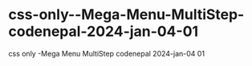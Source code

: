 # css-only--Mega-Menu-MultiStep-codenepal-2024-jan-04-01
css only -Mega Menu MultiStep codenepal 2024-jan-04 01
